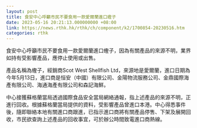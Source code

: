 ```yaml
---
layout: post
title: 食安中心呼籲市民不要食用一款愛爾蘭進口蟶子
date: 2023-05-16 20:21:13.000000000 +08:00
link: https://news.rthk.hk/rthk/ch/component/k2/1700854-20230516.htm
categories: rthk
---
```


食安中心呼籲市民不要食用一款愛爾蘭進口蟶子，因為有關產品的來源不明，業界如持有受影響產品，應停止使用或出售。

產品名稱為蟶子，經銷商Scot West Shellfish Ltd，來源地是愛爾蘭，進口日期為今年5月13日，進口商是恒安（中國）有限公司、金陽物流服務公司、金鼎國際海產有限公司、海通海產有限公司和森記海鮮。

中心接獲蘇格蘭當局透過國際食品安全當局網絡通報，指上述產品的來源不明，正進行回收。根據蘇格蘭當局提供的資料，受影響產品曾進口本港。中心得悉事件後，隨即聯絡本地有關進口商跟進，已指示進口商將有關產品停售、下架及展開回收，市民欲查詢上述產品的回收事宜，可於辦公時間致電進口商熱線。
